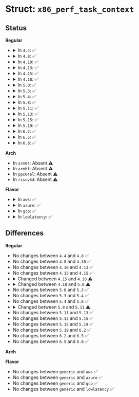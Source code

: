 # Struct: <code>x86_perf_task_context</code>

## Status
<b>Regular</b>
<ul>
<li>
<details>
<summary>In <code>4.4</code>: ✅</summary>

```c
struct x86_perf_task_context {
    u64 lbr_from[32];
    u64 lbr_to[32];
    u64 lbr_info[32];
    int tos;
    int lbr_callstack_users;
    int lbr_stack_state;
};
```
</details>
</li>
<li>
<details>
<summary>In <code>4.8</code>: ✅</summary>

```c
struct x86_perf_task_context {
    u64 lbr_from[32];
    u64 lbr_to[32];
    u64 lbr_info[32];
    int tos;
    int lbr_callstack_users;
    int lbr_stack_state;
};
```
</details>
</li>
<li>
<details>
<summary>In <code>4.10</code>: ✅</summary>

```c
struct x86_perf_task_context {
    u64 lbr_from[32];
    u64 lbr_to[32];
    u64 lbr_info[32];
    int tos;
    int lbr_callstack_users;
    int lbr_stack_state;
};
```
</details>
</li>
<li>
<details>
<summary>In <code>4.13</code>: ✅</summary>

```c
struct x86_perf_task_context {
    u64 lbr_from[32];
    u64 lbr_to[32];
    u64 lbr_info[32];
    int tos;
    int lbr_callstack_users;
    int lbr_stack_state;
};
```
</details>
</li>
<li>
<details>
<summary>In <code>4.15</code>: ✅</summary>

```c
struct x86_perf_task_context {
    u64 lbr_from[32];
    u64 lbr_to[32];
    u64 lbr_info[32];
    int tos;
    int lbr_callstack_users;
    int lbr_stack_state;
};
```
</details>
</li>
<li>
<details>
<summary>In <code>4.18</code>: ✅</summary>

```c
struct x86_perf_task_context {
    u64 lbr_from[32];
    u64 lbr_to[32];
    u64 lbr_info[32];
    int tos;
    int valid_lbrs;
    int lbr_callstack_users;
    int lbr_stack_state;
};
```
</details>
</li>
<li>
<details>
<summary>In <code>5.0</code>: ✅</summary>

```c
struct x86_perf_task_context {
    u64 lbr_from[32];
    u64 lbr_to[32];
    u64 lbr_info[32];
    int tos;
    int valid_lbrs;
    int lbr_callstack_users;
    int lbr_stack_state;
    int log_id;
};
```
</details>
</li>
<li>
<details>
<summary>In <code>5.3</code>: ✅</summary>

```c
struct x86_perf_task_context {
    u64 lbr_from[32];
    u64 lbr_to[32];
    u64 lbr_info[32];
    int tos;
    int valid_lbrs;
    int lbr_callstack_users;
    int lbr_stack_state;
    int log_id;
};
```
</details>
</li>
<li>
<details>
<summary>In <code>5.4</code>: ✅</summary>

```c
struct x86_perf_task_context {
    u64 lbr_from[32];
    u64 lbr_to[32];
    u64 lbr_info[32];
    int tos;
    int valid_lbrs;
    int lbr_callstack_users;
    int lbr_stack_state;
    int log_id;
};
```
</details>
</li>
<li>
<details>
<summary>In <code>5.8</code>: ✅</summary>

```c
struct x86_perf_task_context {
    u64 lbr_from[32];
    u64 lbr_to[32];
    u64 lbr_info[32];
    int tos;
    int valid_lbrs;
    int lbr_callstack_users;
    int lbr_stack_state;
    int log_id;
};
```
</details>
</li>
<li>
<details>
<summary>In <code>5.11</code>: ✅</summary>

```c
struct x86_perf_task_context {
    u64 lbr_sel;
    int tos;
    int valid_lbrs;
    struct x86_perf_task_context_opt opt;
    struct lbr_entry lbr[32];
};
```
</details>
</li>
<li>
<details>
<summary>In <code>5.13</code>: ✅</summary>

```c
struct x86_perf_task_context {
    u64 lbr_sel;
    int tos;
    int valid_lbrs;
    struct x86_perf_task_context_opt opt;
    struct lbr_entry lbr[32];
};
```
</details>
</li>
<li>
<details>
<summary>In <code>5.15</code>: ✅</summary>

```c
struct x86_perf_task_context {
    u64 lbr_sel;
    int tos;
    int valid_lbrs;
    struct x86_perf_task_context_opt opt;
    struct lbr_entry lbr[32];
};
```
</details>
</li>
<li>
<details>
<summary>In <code>5.19</code>: ✅</summary>

```c
struct x86_perf_task_context {
    u64 lbr_sel;
    int tos;
    int valid_lbrs;
    struct x86_perf_task_context_opt opt;
    struct lbr_entry lbr[32];
};
```
</details>
</li>
<li>
<details>
<summary>In <code>6.2</code>: ✅</summary>

```c
struct x86_perf_task_context {
    u64 lbr_sel;
    int tos;
    int valid_lbrs;
    struct x86_perf_task_context_opt opt;
    struct lbr_entry lbr[32];
};
```
</details>
</li>
<li>
<details>
<summary>In <code>6.5</code>: ✅</summary>

```c
struct x86_perf_task_context {
    u64 lbr_sel;
    int tos;
    int valid_lbrs;
    struct x86_perf_task_context_opt opt;
    struct lbr_entry lbr[32];
};
```
</details>
</li>
<li>
<details>
<summary>In <code>6.8</code>: ✅</summary>

```c
struct x86_perf_task_context {
    u64 lbr_sel;
    int tos;
    int valid_lbrs;
    struct x86_perf_task_context_opt opt;
    struct lbr_entry lbr[32];
};
```
</details>
</li>
</ul>
<b>Arch</b>
<ul>
<li>
In <code>arm64</code>: Absent ⚠️
</li>
<li>
In <code>armhf</code>: Absent ⚠️
</li>
<li>
In <code>ppc64el</code>: Absent ⚠️
</li>
<li>
In <code>riscv64</code>: Absent ⚠️
</li>
</ul>
<b>Flavor</b>
<ul>
<li>
<details>
<summary>In <code>aws</code>: ✅</summary>

```c
struct x86_perf_task_context {
    u64 lbr_from[32];
    u64 lbr_to[32];
    u64 lbr_info[32];
    int tos;
    int valid_lbrs;
    int lbr_callstack_users;
    int lbr_stack_state;
    int log_id;
};
```
</details>
</li>
<li>
<details>
<summary>In <code>azure</code>: ✅</summary>

```c
struct x86_perf_task_context {
    u64 lbr_from[32];
    u64 lbr_to[32];
    u64 lbr_info[32];
    int tos;
    int valid_lbrs;
    int lbr_callstack_users;
    int lbr_stack_state;
    int log_id;
};
```
</details>
</li>
<li>
<details>
<summary>In <code>gcp</code>: ✅</summary>

```c
struct x86_perf_task_context {
    u64 lbr_from[32];
    u64 lbr_to[32];
    u64 lbr_info[32];
    int tos;
    int valid_lbrs;
    int lbr_callstack_users;
    int lbr_stack_state;
    int log_id;
};
```
</details>
</li>
<li>
<details>
<summary>In <code>lowlatency</code>: ✅</summary>

```c
struct x86_perf_task_context {
    u64 lbr_from[32];
    u64 lbr_to[32];
    u64 lbr_info[32];
    int tos;
    int valid_lbrs;
    int lbr_callstack_users;
    int lbr_stack_state;
    int log_id;
};
```
</details>
</li>
</ul>

## Differences
<b>Regular</b>
<ul>
<li>
No changes between <code>4.4</code> and <code>4.8</code> ✅
</li>
<li>
No changes between <code>4.8</code> and <code>4.10</code> ✅
</li>
<li>
No changes between <code>4.10</code> and <code>4.13</code> ✅
</li>
<li>
No changes between <code>4.13</code> and <code>4.15</code> ✅
</li>
<li>
<details>
<summary>Changed between <code>4.15</code> and <code>4.18</code> ⚠️</summary>
<ul>
<li>
<b>Field added. </b>
<code>int valid_lbrs</code>
</li>
</ul>
</details>
</li>
<li>
<details>
<summary>Changed between <code>4.18</code> and <code>5.0</code> ⚠️</summary>
<ul>
<li>
<b>Field added. </b>
<code>int log_id</code>
</li>
</ul>
</details>
</li>
<li>
No changes between <code>5.0</code> and <code>5.3</code> ✅
</li>
<li>
No changes between <code>5.3</code> and <code>5.4</code> ✅
</li>
<li>
No changes between <code>5.4</code> and <code>5.8</code> ✅
</li>
<li>
<details>
<summary>Changed between <code>5.8</code> and <code>5.11</code> ⚠️</summary>
<ul>
<li>
<b>Field added. </b>
<code>u64 lbr_sel</code>
</li>
<li>
<b>Field added. </b>
<code>struct x86_perf_task_context_opt opt</code>
</li>
<li>
<b>Field added. </b>
<code>struct lbr_entry lbr[32]</code>
</li>
<li>
<b>Field removed. </b>
<code>u64 lbr_from[32]</code>
</li>
<li>
<b>Field removed. </b>
<code>u64 lbr_to[32]</code>
</li>
<li>
<b>Field removed. </b>
<code>u64 lbr_info[32]</code>
</li>
<li>
<b>Field removed. </b>
<code>int lbr_callstack_users</code>
</li>
<li>
<b>Field removed. </b>
<code>int lbr_stack_state</code>
</li>
<li>
<b>Field removed. </b>
<code>int log_id</code>
</li>
</ul>
</details>
</li>
<li>
No changes between <code>5.11</code> and <code>5.13</code> ✅
</li>
<li>
No changes between <code>5.13</code> and <code>5.15</code> ✅
</li>
<li>
No changes between <code>5.15</code> and <code>5.19</code> ✅
</li>
<li>
No changes between <code>5.19</code> and <code>6.2</code> ✅
</li>
<li>
No changes between <code>6.2</code> and <code>6.5</code> ✅
</li>
<li>
No changes between <code>6.5</code> and <code>6.8</code> ✅
</li>
</ul>
<b>Arch</b>
<ul>
</ul>
<b>Flavor</b>
<ul>
<li>
No changes between <code>generic</code> and <code>aws</code> ✅
</li>
<li>
No changes between <code>generic</code> and <code>azure</code> ✅
</li>
<li>
No changes between <code>generic</code> and <code>gcp</code> ✅
</li>
<li>
No changes between <code>generic</code> and <code>lowlatency</code> ✅
</li>
</ul>
